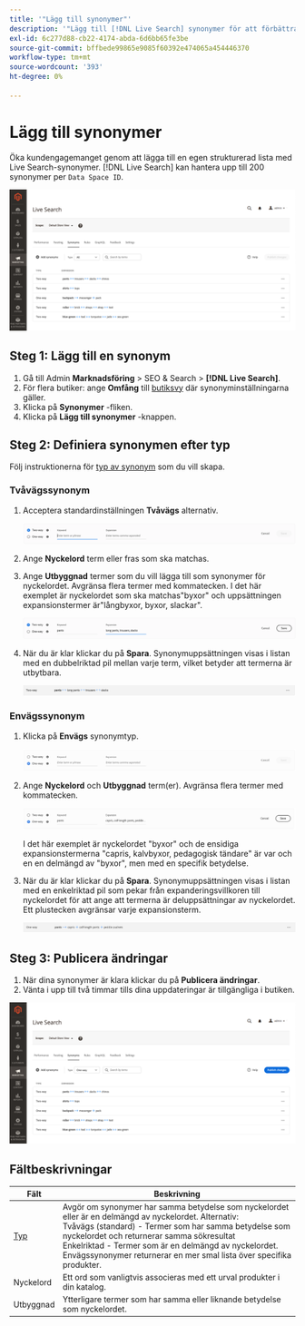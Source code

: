 ```yaml
---
title: '"Lägg till synonymer"'
description: '"Lägg till [!DNL Live Search] synonymer för att förbättra svar på sökförfrågningar."'
exl-id: 6c277d88-cb22-4174-abda-6d6bb65fe3be
source-git-commit: bffbede99865e9085f60392e474065a454446370
workflow-type: tm+mt
source-wordcount: '393'
ht-degree: 0%

---
```


# Lägg till synonymer

Öka kundengagemanget genom att lägga till en egen strukturerad lista med Live Search-synonymer. [!DNL Live Search] kan hantera upp till 200 synonymer per `Data Space ID`.

![[!DNL Live Search] synonymer](assets/synonym-workspace.png)

## Steg 1: Lägg till en synonym

1. Gå till Admin **Marknadsföring** > SEO &amp; Search > **[!DNL Live Search]**.
1. För flera butiker: ange **Omfång** till [butiksvy](https://docs.magento.com/user-guide/configuration/scope.html) där synonyminställningarna gäller.
1. Klicka på **Synonymer** -fliken.
1. Klicka på **Lägg till synonymer** -knappen.

## Steg 2: Definiera synonymen efter typ

Följ instruktionerna för [typ av synonym](synonyms-type.md) som du vill skapa.

### Tvåvägssynonym

1. Acceptera standardinställningen **Tvåvägs** alternativ.

   ![Lägg till tvåvägssynonym](assets/synonym-add-two-way.png)


1. Ange **Nyckelord** term eller fras som ska matchas.
1. Ange **Utbyggnad** termer som du vill lägga till som synonymer för nyckelordet. Avgränsa flera termer med kommatecken.
I det här exemplet är nyckelordet som ska matchas&quot;byxor&quot; och uppsättningen expansionstermer är&quot;långbyxor, byxor, slackar&quot;.

   ![Exempel på dubbelriktad synonym](assets/synonym-add-two-way-example.png)

1. När du är klar klickar du på **Spara**.
Synonymuppsättningen visas i listan med en dubbelriktad pil mellan varje term, vilket betyder att termerna är utbytbara.

   ![Tvåvägssynonym](assets/synonym-two-way.png)

### Envägssynonym

1. Klicka på **Envägs** synonymtyp.

   ![Lägg till envägssynonym](assets/synonym-add-one-way.png)

1. Ange **Nyckelord** och **Utbyggnad** term(er). Avgränsa flera termer med kommatecken.

   ![Exempel på enkelriktad synonym](assets/synonym-add-one-way-example.png)

   I det här exemplet är nyckelordet &quot;byxor&quot; och de ensidiga expansionstermerna &quot;capris, kalvbyxor, pedagogisk tändare&quot; är var och en en delmängd av &quot;byxor&quot;, men med en specifik betydelse.

1. När du är klar klickar du på **Spara**.
Synonymuppsättningen visas i listan med en enkelriktad pil som pekar från expanderingsvillkoren till nyckelordet för att ange att termerna är deluppsättningar av nyckelordet. Ett plustecken avgränsar varje expansionsterm.

   ![Envägssynonym](assets/synonym-one-way.png)

## Steg 3: Publicera ändringar

1. När dina synonymer är klara klickar du på **Publicera ändringar**.
1. Vänta i upp till två timmar tills dina uppdateringar är tillgängliga i butiken.

![Publicera ändringar](assets/synonym-publish.png)

## Fältbeskrivningar

| Fält | Beskrivning |
|--- |--- |
| [Typ](synonyms.md) | Avgör om synonymer har samma betydelse som nyckelordet eller är en delmängd av nyckelordet. Alternativ:<br />Tvåvägs (standard) - Termer som har samma betydelse som nyckelordet och returnerar samma sökresultat<br />Enkelriktad - Termer som är en delmängd av nyckelordet. Envägssynonymer returnerar en mer smal lista över specifika produkter. |
| Nyckelord | Ett ord som vanligtvis associeras med ett urval produkter i din katalog. |
| Utbyggnad | Ytterligare termer som har samma eller liknande betydelse som nyckelordet. |

